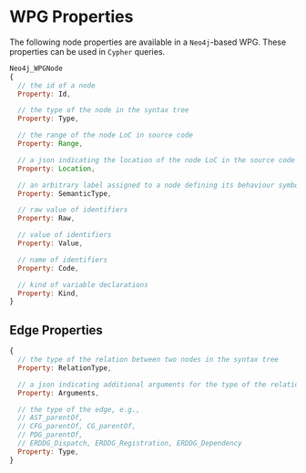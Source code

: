# WPG Properties
The following node properties are available in a `Neo4j`-based WPG. These properties can be used in `Cypher` queries.

```javascript
Neo4j_WPGNode
{
  // the id of a node
  Property: Id,  

  // the type of the node in the syntax tree
  Property: Type, 

  // the range of the node LoC in source code
  Property: Range, 

  // a json indicating the location of the node LoC in the source code
  Property: Location, 

  // an arbitrary label assigned to a node defining its behaviour symbolically.
  Property: SemanticType, 

  // raw value of identifiers
  Property: Raw, 

  // value of identifiers
  Property: Value, 

  // name of identifiers
  Property: Code, 

  // kind of variable declarations
  Property: Kind, 
}
```
## Edge Properties
```javascript
{
  // the type of the relation between two nodes in the syntax tree
  Property: RelationType,  

  // a json indicating additional arguments for the type of the relation
  Property: Arguments,

  // the type of the edge, e.g., 
  // AST_parentOf, 
  // CFG_parentOf, CG_parentOf, 
  // PDG_parentOf, 
  // ERDDG_Dispatch, ERDDG_Registration, ERDDG_Dependency
  Property: Type,
}
```

